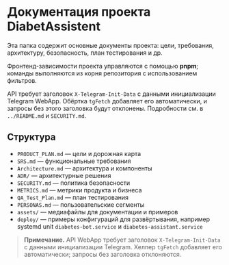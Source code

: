 # Документация проекта DiabetAssistent

Эта папка содержит основные документы проекта: цели, требования, архитектуру, безопасность, план тестирования и др.

Фронтенд-зависимости проекта управляются с помощью **pnpm**; команды выполняются из корня репозитория с использованием фильтров.

API требует заголовок `X-Telegram-Init-Data` с данными инициализации
Telegram WebApp. Обёртка `tgFetch` добавляет его автоматически, и
запросы без этого заголовка будут отклонены. Подробности см. в
`../README.md` и `SECURITY.md`.

## Структура
- `PRODUCT_PLAN.md` — цели и дорожная карта
- `SRS.md` — функциональные требования
- `Architecture.md` — архитектура и компоненты
- `ADR/` — архитектурные решения
- `SECURITY.md` — политика безопасности
- `METRICS.md` — метрики продукта и бизнеса
- `QA_Test_Plan.md` — план тестирования
- `PERSONAS.md` — пользовательские сегменты
- `assets/` — медиафайлы для документации и примеров
- `deploy/` — примеры конфигураций для развёртывания, например systemd unit
  `diabetes-bot.service` и `diabetes-assistant.service`

> **Примечание.** API WebApp требует заголовок `X-Telegram-Init-Data` с данными
> инициализации Telegram. Хелпер `tgFetch` добавляет его автоматически;
> запросы без заголовка отклоняются.
